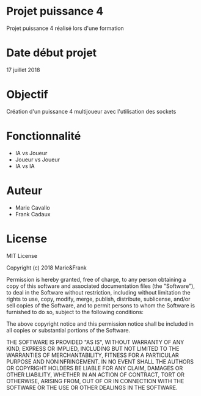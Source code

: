 # Projet puissance 4
Projet puissance 4 réalisé lors d'une formation

# Date début projet
17 juillet 2018

# Objectif
Création d'un puissance 4 multijoueur avec l'utilisation des sockets

# Fonctionnalité
- IA vs Joueur
- Joueur vs Joueur
- IA vs IA

# Auteur
- Marie Cavallo
- Frank Cadaux





# License
MIT License

Copyright (c) 2018 Marie&Frank

Permission is hereby granted, free of charge, to any person obtaining a copy
of this software and associated documentation files (the "Software"), to deal
in the Software without restriction, including without limitation the rights
to use, copy, modify, merge, publish, distribute, sublicense, and/or sell
copies of the Software, and to permit persons to whom the Software is
furnished to do so, subject to the following conditions:

The above copyright notice and this permission notice shall be included in all
copies or substantial portions of the Software.

THE SOFTWARE IS PROVIDED "AS IS", WITHOUT WARRANTY OF ANY KIND, EXPRESS OR
IMPLIED, INCLUDING BUT NOT LIMITED TO THE WARRANTIES OF MERCHANTABILITY,
FITNESS FOR A PARTICULAR PURPOSE AND NONINFRINGEMENT. IN NO EVENT SHALL THE
AUTHORS OR COPYRIGHT HOLDERS BE LIABLE FOR ANY CLAIM, DAMAGES OR OTHER
LIABILITY, WHETHER IN AN ACTION OF CONTRACT, TORT OR OTHERWISE, ARISING FROM,
OUT OF OR IN CONNECTION WITH THE SOFTWARE OR THE USE OR OTHER DEALINGS IN THE
SOFTWARE.

